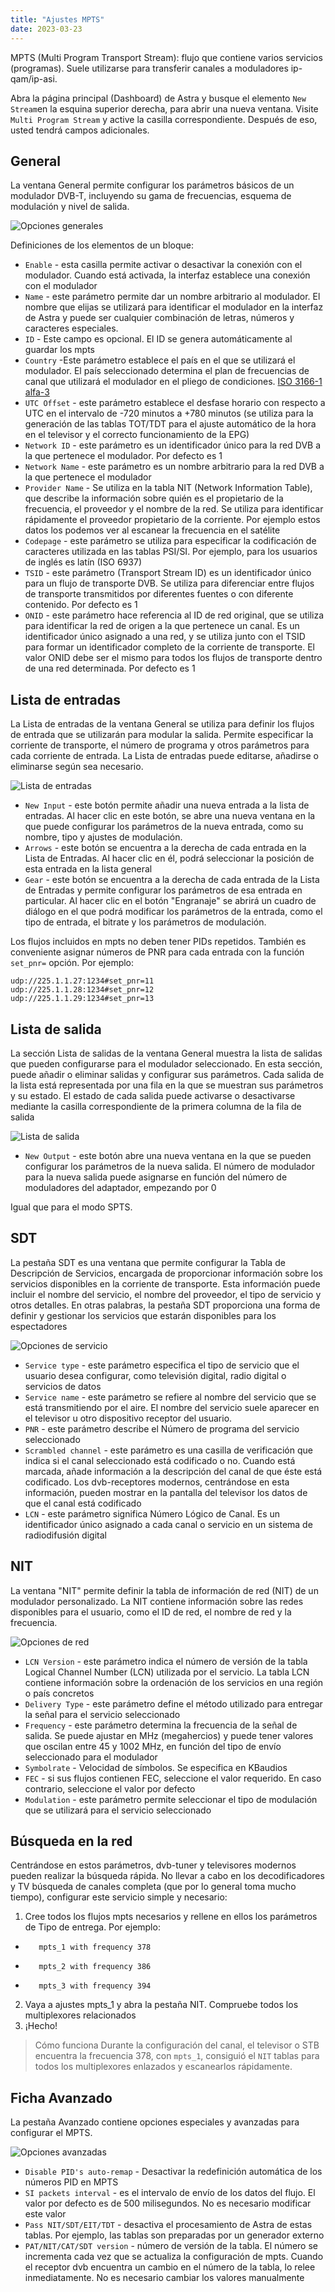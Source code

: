 ```yaml
---
title: "Ajustes MPTS"
date: 2023-03-23
---
```


MPTS (Multi Program Transport Stream): flujo que contiene varios servicios (programas). Suele utilizarse para transferir canales a moduladores ip-qam/ip-asi.

Abra la página principal (Dashboard) de Astra y busque el elemento `New Stream`en la esquina superior derecha, para abrir una nueva ventana. Visite `Multi Program Stream` y active la casilla correspondiente. Después de eso, usted tendrá campos adicionales.

## General[](https://help.cesbo.com/astra/delivery/broadcasting/mpts-settings#general)

La ventana General permite configurar los parámetros básicos de un modulador DVB-T, incluyendo su gama de frecuencias, esquema de modulación y nivel de salida.

![Opciones generales](https://cdn.cesbo.com/help/astra/delivery/broadcasting/mpts/general.png)

Definiciones de los elementos de un bloque:

- `Enable` - esta casilla permite activar o desactivar la conexión con el modulador. Cuando está activada, la interfaz establece una conexión con el modulador
- `Name` - este parámetro permite dar un nombre arbitrario al modulador. El nombre que elijas se utilizará para identificar el modulador en la interfaz de Astra y puede ser cualquier combinación de letras, números y caracteres especiales.
- `ID` - Este campo es opcional. El ID se genera automáticamente al guardar los mpts
- `Country` -Este parámetro establece el país en el que se utilizará el modulador. El país seleccionado determina el plan de frecuencias de canal que utilizará el modulador en el pliego de condiciones. [ISO 3166-1 alfa-3](https://en.wikipedia.org/wiki/ISO_3166-1_alpha-3)
- `UTC Offset` - este parámetro establece el desfase horario con respecto a UTC en el intervalo de -720 minutos a +780 minutos (se utiliza para la generación de las tablas TOT/TDT para el ajuste automático de la hora en el televisor y el correcto funcionamiento de la EPG)
- `Network ID` - este parámetro es un identificador único para la red DVB a la que pertenece el modulador. Por defecto es 1
- `Network Name` - este parámetro es un nombre arbitrario para la red DVB a la que pertenece el modulador
- `Provider Name` - Se utiliza en la tabla NIT (Network Information Table), que describe la información sobre quién es el propietario de la frecuencia, el proveedor y el nombre de la red. Se utiliza para identificar rápidamente el proveedor propietario de la corriente. Por ejemplo estos datos los podemos ver al escanear la frecuencia en el satélite
- `Codepage` - este parámetro se utiliza para especificar la codificación de caracteres utilizada en las tablas PSI/SI. Por ejemplo, para los usuarios de inglés es latín (ISO 6937)
- `TSID` - este parámetro (Transport Stream ID) es un identificador único para un flujo de transporte DVB. Se utiliza para diferenciar entre flujos de transporte transmitidos por diferentes fuentes o con diferente contenido. Por defecto es 1
- `ONID` - este parámetro hace referencia al ID de red original, que se utiliza para identificar la red de origen a la que pertenece un canal. Es un identificador único asignado a una red, y se utiliza junto con el TSID para formar un identificador completo de la corriente de transporte. El valor ONID debe ser el mismo para todos los flujos de transporte dentro de una red determinada. Por defecto es 1

## Lista de entradas[](https://help.cesbo.com/astra/delivery/broadcasting/mpts-settings#input-list)

La Lista de entradas de la ventana General se utiliza para definir los flujos de entrada que se utilizarán para modular la salida. Permite especificar la corriente de transporte, el número de programa y otros parámetros para cada corriente de entrada. La Lista de entradas puede editarse, añadirse o eliminarse según sea necesario.

![Lista de entradas](https://cdn.cesbo.com/help/astra/delivery/broadcasting/mpts/input.png)

- `New Input` - este botón permite añadir una nueva entrada a la lista de entradas. Al hacer clic en este botón, se abre una nueva ventana en la que puede configurar los parámetros de la nueva entrada, como su nombre, tipo y ajustes de modulación.
- `Arrows` - еste botón se encuentra a la derecha de cada entrada en la Lista de Entradas. Al hacer clic en él, podrá seleccionar la posición de esta entrada en la lista general
- `Gear` - este botón se encuentra a la derecha de cada entrada de la Lista de Entradas y permite configurar los parámetros de esa entrada en particular. Al hacer clic en el botón "Engranaje" se abrirá un cuadro de diálogo en el que podrá modificar los parámetros de la entrada, como el tipo de entrada, el bitrate y los parámetros de modulación.

Los flujos incluidos en mpts no deben tener PIDs repetidos. También es conveniente asignar números de PNR para cada entrada con la función `set_pnr=` opción. Por ejemplo:

```
udp://225.1.1.27:1234#set_pnr=11
udp://225.1.1.28:1234#set_pnr=12
udp://225.1.1.29:1234#set_pnr=13
```

## Lista de salida[](https://help.cesbo.com/astra/delivery/broadcasting/mpts-settings#output-list)

La sección Lista de salidas de la ventana General muestra la lista de salidas que pueden configurarse para el modulador seleccionado. En esta sección, puede añadir o eliminar salidas y configurar sus parámetros. Cada salida de la lista está representada por una fila en la que se muestran sus parámetros y su estado. El estado de cada salida puede activarse o desactivarse mediante la casilla correspondiente de la primera columna de la fila de salida

![Lista de salida](https://cdn.cesbo.com/help/astra/delivery/broadcasting/mpts/output.png)

- `New Output` - este botón abre una nueva ventana en la que se pueden configurar los parámetros de la nueva salida. El número de modulador para la nueva salida puede asignarse en función del número de moduladores del adaptador, empezando por 0

Igual que para el modo SPTS.

## SDT[](https://help.cesbo.com/astra/delivery/broadcasting/mpts-settings#sdt)

La pestaña SDT es una ventana que permite configurar la Tabla de Descripción de Servicios, encargada de proporcionar información sobre los servicios disponibles en la corriente de transporte. Esta información puede incluir el nombre del servicio, el nombre del proveedor, el tipo de servicio y otros detalles. En otras palabras, la pestaña SDT proporciona una forma de definir y gestionar los servicios que estarán disponibles para los espectadores

![Opciones de servicio](https://cdn.cesbo.com/help/astra/delivery/broadcasting/mpts/sdt.png)

- `Service type` - este parámetro especifica el tipo de servicio que el usuario desea configurar, como televisión digital, radio digital o servicios de datos
- `Service name` - este parámetro se refiere al nombre del servicio que se está transmitiendo por el aire. El nombre del servicio suele aparecer en el televisor u otro dispositivo receptor del usuario.
- `PNR` - este parámetro describe el Número de programa del servicio seleccionado
- `Scrambled channel` - este parámetro es una casilla de verificación que indica si el canal seleccionado está codificado o no. Cuando está marcada, añade información a la descripción del canal de que éste está codificado. Los dvb-receptores modernos, centrándose en esta información, pueden mostrar en la pantalla del televisor los datos de que el canal está codificado
- `LCN` - este parámetro significa Número Lógico de Canal. Es un identificador único asignado a cada canal o servicio en un sistema de radiodifusión digital

## NIT[](https://help.cesbo.com/astra/delivery/broadcasting/mpts-settings#nit)

La ventana "NIT" permite definir la tabla de información de red (NIT) de un modulador personalizado. La NIT contiene información sobre las redes disponibles para el usuario, como el ID de red, el nombre de red y la frecuencia.

![Opciones de red](https://cdn.cesbo.com/help/astra/delivery/broadcasting/mpts/nit.png)

- `LCN Version` - este parámetro indica el número de versión de la tabla Logical Channel Number (LCN) utilizada por el servicio. La tabla LCN contiene información sobre la ordenación de los servicios en una región o país concretos
- `Delivery Type` - este parámetro define el método utilizado para entregar la señal para el servicio seleccionado
- `Frequency` - este parámetro determina la frecuencia de la señal de salida. Se puede ajustar en MHz (megahercios) y puede tener valores que oscilan entre 45 y 1002 MHz, en función del tipo de envío seleccionado para el modulador
- `Symbolrate` - Velocidad de símbolos. Se especifica en KBaudios
- `FEC` - si sus flujos contienen FEC, seleccione el valor requerido. En caso contrario, seleccione el valor por defecto
- `Modulation` - este parámetro permite seleccionar el tipo de modulación que se utilizará para el servicio seleccionado

## Búsqueda en la red[](https://help.cesbo.com/astra/delivery/broadcasting/mpts-settings#network-search)

Centrándose en estos parámetros, dvb-tuner y televisores modernos pueden realizar la búsqueda rápida. No llevar a cabo en los decodificadores y TV búsqueda de canales completa (que por lo general toma mucho tiempo), configurar este servicio simple y necesario:

1. Cree todos los flujos mpts necesarios y rellene en ellos los parámetros de Tipo de entrega. Por ejemplo:

- ```
     mpts_1 with frequency 378
    ```
    
- ```
     mpts_2 with frequency 386
    ```
    
- ```
     mpts_3 with frequency 394
    ```
    

2. Vaya a ajustes mpts\_1 y abra la pestaña NIT. Compruebe todos los multiplexores relacionados
3. ¡Hecho!

> Cómo funciona Durante la configuración del canal, el televisor o STB encuentra la frecuencia 378, con `mpts_1`, consiguió el `NIT` tablas para todos los multiplexores enlazados y escanearlos rápidamente.

## Ficha Avanzado[](https://help.cesbo.com/astra/delivery/broadcasting/mpts-settings#advanced-tab)

La pestaña Avanzado contiene opciones especiales y avanzadas para configurar el MPTS.

![Opciones avanzadas](https://cdn.cesbo.com/help/astra/delivery/broadcasting/mpts/advanced.png)

- `Disable PID's auto-remap` - Desactivar la redefinición automática de los números PID en MPTS
- `SI packets interval` - es el intervalo de envío de los datos del flujo. El valor por defecto es de 500 milisegundos. No es necesario modificar este valor
- `Pass NIT/SDT/EIT/TDT` - desactiva el procesamiento de Astra de estas tablas. Por ejemplo, las tablas son preparadas por un generador externo
- `PAT/NIT/CAT/SDT version` - número de versión de la tabla. El número se incrementa cada vez que se actualiza la configuración de mpts. Cuando el receptor dvb encuentra un cambio en el número de la tabla, lo relee inmediatamente. No es necesario cambiar los valores manualmente
